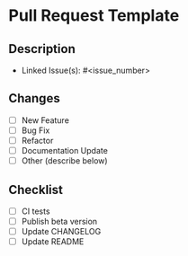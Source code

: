 # Pull Request Template

## Description

<!-- Please describe this pull request and what it addresses: -->

- Linked Issue(s): #<issue_number>

## Changes

- [ ] New Feature
- [ ] Bug Fix
- [ ] Refactor
- [ ] Documentation Update
- [ ] Other (describe below)

## Checklist

- [ ] CI tests
- [ ] Publish beta version
- [ ] Update CHANGELOG
- [ ] Update README
